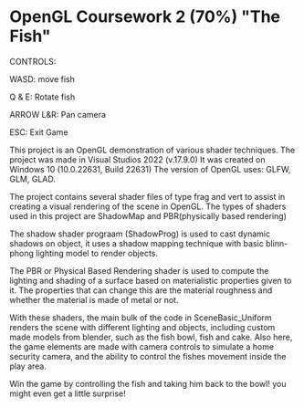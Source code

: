 # OpenGL Coursework 2 (70%) "The Fish"

CONTROLS:

WASD: move fish

Q & E: Rotate fish

ARROW L&R: Pan camera

ESC: Exit Game

This project is an OpenGL demonstration of various shader techniques. 
The project was made in Visual Studios 2022 (v.17.9.0)
It was created on Windows 10 (10.0.22631, Build 22631)
The version of OpenGL uses: GLFW, GLM, GLAD.

The project contains several shader files of type frag and vert to assist in creating a visual rendering of the scene in OpenGL. 
The types of shaders used in this project are ShadowMap and PBR(physically based rendering)

The shadow shader prograam (ShadowProg) is used to cast dynamic shadows on object, it uses a shadow mapping technique with basic blinn-phong lighting model
to render objects.

The PBR or Physical Based Rendering shader is used to compute the lighting and shading of a surface based on materialistic properties given
to it. The properties that can change this are the material roughness and whether the material is made of metal or not.

With these shaders, the main bulk of the code in SceneBasic_Uniform renders the scene with different lighting and objects, including custom made
models from blender, such as the fish bowl, fish and cake. Also here, the game elements are made with camera controls to simulate a home security camera,
and the ability to control the fishes movement inside the play area.

Win the game by controlling the fish and taking him back to the bowl! you might even get a little surprise!




